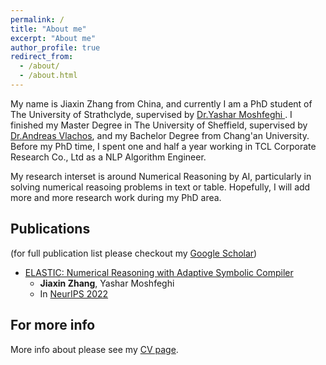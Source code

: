 ```yaml
---
permalink: /
title: "About me"
excerpt: "About me"
author_profile: true
redirect_from: 
  - /about/
  - /about.html
---
```


My name is Jiaxin Zhang from China, and currently I am a PhD student of The University of Strathclyde, supervised by [Dr.Yashar Moshfeghi ](https://scholar.google.com/citations?user=BaFcnWIAAAAJ&hl=en&oi=ao). I finished my Master Degree in The University of Sheffield, supervised by [Dr.Andreas Vlachos](https://andreasvlachos.github.io//), and my Bachelor Degree from Chang'an University. Before my PhD time, I spent one and half a year working in TCL Corporate Research Co., Ltd as a NLP Algorithm Engineer. 

My research interset is around Numerical Reasoning by AI, particularly in solving numerical reasoing problems in text or table. Hopefully, I will add more and more research work during my PhD area.

Publications
------
(for full publication list please checkout my [Google Scholar](https://scholar.google.com/citations?user=zQ4pLNEAAAAJ&hl=en))
* [ELASTIC: Numerical Reasoning with Adaptive Symbolic Compiler](https://openreview.net/forum?id=gd7ZI0X7Q-h&referrer=%5BAuthor%20Console%5D(%2Fgroup%3Fid%3DNeurIPS.cc%2F2022%2FConference%2FAuthors%23your-submissions)) 
    - **Jiaxin Zhang**, Yashar Moshfeghi  
    - In [NeurIPS 2022](https://neurips.cc)  

For more info
------
More info about please see my [CV page](https://knightzhang625.github.io/JiaxinZhang_CV.pdf/).
